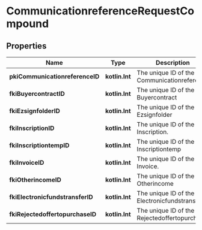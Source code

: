 
# CommunicationreferenceRequestCompound

## Properties
| Name | Type | Description | Notes |
| ------------ | ------------- | ------------- | ------------- |
| **pkiCommunicationreferenceID** | **kotlin.Int** | The unique ID of the Communicationreference |  [optional] |
| **fkiBuyercontractID** | **kotlin.Int** | The unique ID of the Buyercontract |  [optional] |
| **fkiEzsignfolderID** | **kotlin.Int** | The unique ID of the Ezsignfolder |  [optional] |
| **fkiInscriptionID** | **kotlin.Int** | The unique ID of the Inscription. |  [optional] |
| **fkiInscriptiontempID** | **kotlin.Int** | The unique ID of the Inscriptiontemp |  [optional] |
| **fkiInvoiceID** | **kotlin.Int** | The unique ID of the Invoice. |  [optional] |
| **fkiOtherincomeID** | **kotlin.Int** | The unique ID of the Otherincome |  [optional] |
| **fkiElectronicfundstransferID** | **kotlin.Int** | The unique ID of the Electronicfundstransfer |  [optional] |
| **fkiRejectedoffertopurchaseID** | **kotlin.Int** | The unique ID of the Rejectedoffertopurchase |  [optional] |



